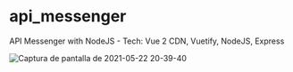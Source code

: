 # api_messenger
API Messenger with NodeJS - Tech: Vue 2 CDN, Vuetify, NodeJS, Express

![Captura de pantalla de 2021-05-22 20-39-40](https://user-images.githubusercontent.com/53159393/119243552-2e0e7d00-bb3e-11eb-9d06-a17c1f07a35d.png)
